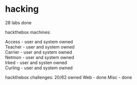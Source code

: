 # hacking


28 labs done

hackthebox machines:
  
  Access  - user and system owned    
  Teacher - user and system owned    
  Carrier - user and system owned    
  Netmon  - user and system owned    
  Irked   - user and systen owned    
  Curling - user and system owned    

hackthebox challenges:
  20/62 owned
  Web - done
  Misc - done

